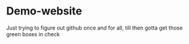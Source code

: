 # Demo-website
Just trying to figure out github once and for all, 
till then gotta get those green boxes in check

